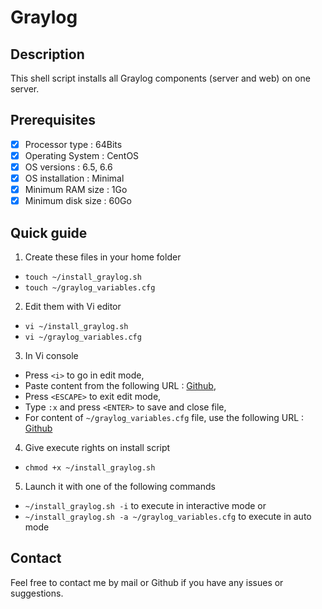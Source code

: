 # Graylog

## Description
This shell script installs all Graylog components (server and web) on one server.

## Prerequisites
- [x] Processor type : 64Bits
- [x] Operating System : CentOS
- [x] OS versions : 6.5, 6.6
- [x] OS installation : Minimal
- [x] Minimum RAM size : 1Go
- [x] Minimum disk size : 60Go

## Quick guide
1. Create these files in your home folder
  - `touch ~/install_graylog.sh`
  - `touch ~/graylog_variables.cfg`
2. Edit them with Vi editor
  - `vi ~/install_graylog.sh`
  - `vi ~/graylog_variables.cfg`
3. In Vi console
  * Press `<i>` to go in edit mode,
  * Paste content from the following URL : [Github](https://raw.githubusercontent.com/mikael-andre/Graylog/master/install_graylog.sh),
  * Press `<ESCAPE>` to exit edit mode,
  * Type `:x` and press `<ENTER>` to save and close file,
  * For content of `~/graylog_variables.cfg` file, use the following URL : [Github](https://raw.githubusercontent.com/mikael-andre/Graylog/master/graylog_variables.cfg)
4. Give execute rights on install script
  - `chmod +x ~/install_graylog.sh`
5. Launch it with one of the following commands
  - `~/install_graylog.sh -i` to execute in interactive mode
  or
  - `~/install_graylog.sh -a ~/graylog_variables.cfg` to execute in auto mode

## Contact
Feel free to contact me by mail or Github if you have any issues or suggestions.

